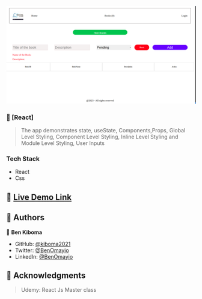 <a name="readme-top"></a>

<!-- PROJECT DESCRIPTION -->
![Alt text](<Screenshot from 2023-12-18 10-04-29.png>)

### 📖 [React] <a name="about-project"></a>

> The app demonstrates state, useState, Components,Props, Global Level Styling, Component Level Styling, Inline Level Styling and Module Level Styling, User Inputs


### Tech Stack <a name="tech-stack"></a>

- React
- Css


## 🚀 <a href="https://kibs-bookstore.netlify.app//" target="_blank">Live Demo Link</a>


## 👥 Authors <a name="authors"></a>

👤 **Ben Kiboma**

- GitHub: [@kiboma2021](https://github.com/kiboma2021)
- Twitter: [@BenOmayio](https://twitter.com/omayiobenj)
- LinkedIn: [@BenOmayio](https://www.linkedin.com/in/ben-kiboma/)


<!-- ACKNOWLEDGEMENTS -->

## 🙏 Acknowledgments <a name="acknowledgements"></a>

> Udemy: React Js Master class
